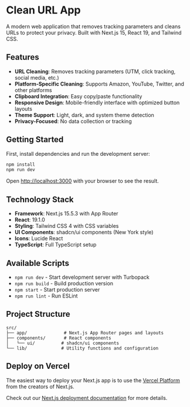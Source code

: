 # Clean URL App

A modern web application that removes tracking parameters and cleans URLs to protect your privacy. Built with Next.js 15, React 19, and Tailwind CSS.

## Features

- **URL Cleaning**: Removes tracking parameters (UTM, click tracking, social media, etc.)
- **Platform-Specific Cleaning**: Supports Amazon, YouTube, Twitter, and other platforms
- **Clipboard Integration**: Easy copy/paste functionality
- **Responsive Design**: Mobile-friendly interface with optimized button layouts
- **Theme Support**: Light, dark, and system theme detection
- **Privacy-Focused**: No data collection or tracking

## Getting Started

First, install dependencies and run the development server:

```bash
npm install
npm run dev
```

Open [http://localhost:3000](http://localhost:3000) with your browser to see the result.

## Technology Stack

- **Framework**: Next.js 15.5.3 with App Router
- **React**: 19.1.0
- **Styling**: Tailwind CSS 4 with CSS variables
- **UI Components**: shadcn/ui components (New York style)
- **Icons**: Lucide React
- **TypeScript**: Full TypeScript setup

## Available Scripts

- `npm run dev` - Start development server with Turbopack
- `npm run build` - Build production version
- `npm start` - Start production server
- `npm run lint` - Run ESLint

## Project Structure

```
src/
├── app/              # Next.js App Router pages and layouts
├── components/       # React components
│   └── ui/          # shadcn/ui components
└── lib/             # Utility functions and configuration
```

## Deploy on Vercel

The easiest way to deploy your Next.js app is to use the [Vercel Platform](https://vercel.com/new?utm_medium=default-template&filter=next.js&utm_source=create-next-app&utm_campaign=create-next-app-readme) from the creators of Next.js.

Check out our [Next.js deployment documentation](https://nextjs.org/docs/app/building-your-application/deploying) for more details.
